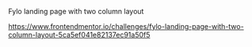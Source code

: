Fylo landing page with two column layout

https://www.frontendmentor.io/challenges/fylo-landing-page-with-two-column-layout-5ca5ef041e82137ec91a50f5
